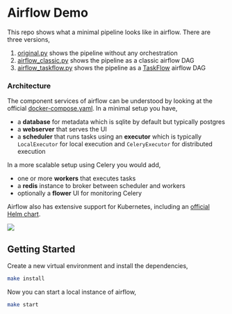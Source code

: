 # Airflow Demo

This repo shows what a minimal pipeline looks like in airflow. There are three versions,

1. [original.py](./dags/original.py) shows the pipeline without any orchestration
2. [airflow_classic.py](./dags/airflow_classic.py) shows the pipeline as a classic airflow DAG
3. [airflow_taskflow.py](./dags/airflow_taskflow.py) shows the pipeline as a [TaskFlow](https://airflow.apache.org/docs/apache-airflow/stable/tutorial_taskflow_api.html) airflow DAG

### Architecture

The component services of airflow can be understood by looking at the official [docker-compose.yaml](https://github.com/apache/airflow/blob/main/docs/apache-airflow/start/docker-compose.yaml). In a minimal setup you have,

* a **database** for metadata which is sqlite by default but typically postgres
* a **webserver** that serves the UI
* a **scheduler** that runs tasks using an **executor** which is typically `LocalExecutor` for local execution and `CeleryExecutor` for distributed execution

In a more scalable setup using Celery you would add,

* one or more **workers** that executes tasks
* a **redis** instance to broker between scheduler and workers
* optionally a **flower** UI for monitoring Celery

Airflow also has extensive support for Kubernetes, including an [official Helm chart](https://airflow.apache.org/docs/helm-chart/stable/index.html).

![](https://airflow.apache.org/docs/apache-airflow/stable/_images/arch-diag-basic.png)

## Getting Started

Create a new virtual environment and install the dependencies,

```sh
make install
```

Now you can start a local instance of airflow,

```sh
make start
```